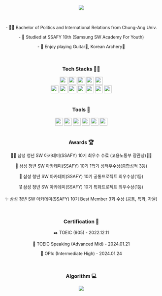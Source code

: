 <div align="center">
<img src="https://capsule-render.vercel.app/api?type=transparent&color=timeAuto&height=100&section=header&text=Joopy-KR&fontSize=80" />
</div>

<br>

<div align="center">
    <br>
    <p>- 👨‍🎓 Bachelor of Politics and International Relations from Chung-Ang Univ.</p>
    <p>- 📖 Studied at SSAFY 10th (Samsung SW Academy For Youth)</p>
    <p>- 🎈 Enjoy playing Guitar🎸, Korean Archery🏹</p>
</div>

<br>

<div align="center">
<h3>Tech Stacks 💪🏻</h3>
<img src="https://img.shields.io/badge/Python-3776AB?style=flat-square&logo=Python&logoColor=white" height="25"/></a>
<img src="https://img.shields.io/badge/Django-092E20?style=flat-square&logo=django&logoColor=white" height="25"/></a>
<img src="https://img.shields.io/badge/Java-5382a1?style=flat-square" height="25"/></a>
<img src="https://img.shields.io/badge/Spring-6DB33F?style=flat-square&logo=spring&logoColor=white" height="25"/></a>
<img src="https://img.shields.io/badge/Spring Boot-6DB33F?style=flat-square&logo=springboot&logoColor=white" height="25"/></a>
<br>
<img src="https://img.shields.io/badge/Javascript-F7DF1E?style=flat-square&logo=javascript&logoColor=white" height="25"/></a>
<img src="https://img.shields.io/badge/Vue3-4FC08D?style=flat-square&logo=vuedotjs&logoColor=white" height="25"/></a>
<img src="https://img.shields.io/badge/html5-E34F26?style=flat-square&logo=html5&logoColor=white" height="25"/></a>
<img src="https://img.shields.io/badge/css3-1572B6?style=flat-square&logo=css3&logoColor=white" height="25"/></a>
<img src="https://img.shields.io/badge/SQLite-003B57?style=flat-square&logo=sqlite&logoColor=white" height="25"/></a>
<img src="https://img.shields.io/badge/C%23-512BD4?style=flat-square&logo=csharp&logoColor=white" height="25"/></a>
<img src="https://img.shields.io/badge/Unity-F2F0FF?style=flat-square&logo=unity&logoColor=black" height="25"/></a>

</div>

<br>

<div align="center">
<h3>Tools 🔧</h3>
<img src="https://img.shields.io/badge/Git-F05032?style=flat-square&logo=git&logoColor=white" height="25"/></a>
<img src="https://img.shields.io/badge/Jira-0052CC?style=flat-square&logo=jira&logoColor=white" height="25"/></a>
<img src="https://img.shields.io/badge/Visual%20Studio%20Code-007ACC?style=flat-square&logo=visualstudiocode&logoColor=white" height="25"/></a>
<img src="https://img.shields.io/badge/Pycharm-006600?style=flat-square&logo=pycharm&logoColor=white" height="25"/></a>
<img src="https://img.shields.io/badge/Intellij Idea-000000?style=flat-square&logo=intellijidea&logoColor=white" height="25"/></a>
<img src="https://img.shields.io/badge/Amazon%20Ec2-FF9900?style=flat-square&logo=amazonec2&logoColor=white" height="25"/></a>
</div>

<br>
<div align="center">
<h3>Awards 🏆</h3>
<p>🔴🔵 삼성 청년 SW 아카데미(SSAFY) 10기 최우수 수료 (고용노동부 장관상)🔵🔴</p>
<p>🏅 삼성 청년 SW 아카데미(SSAFY) 10기 1학기 성적우수상(종합성적 3등)</p>
<p>🥇 삼성 청년 SW 아카데미(SSAFY) 10기 공통프로젝트 최우수상(1등)</p>
<p>🎖️ 삼성 청년 SW 아카데미(SSAFY) 10기 특화프로젝트 최우수상(1등)</p>
<p>✨ 삼성 청년 SW 아카데미(SSAFY) 10기 Best Member 3회 수상 (공통, 특화, 자율)</p>
</div>

<br>
<div align="center">
<h3>Certification 🪪</h3>
<p>✒️ TOEIC (905) - 2022.12.11</p>
<p>📣 TOEIC Speaking (Advanced Mid) - 2024.01.21</p>
<p>📢 OPIc (Intermediate High) - 2024.01.24</p>
</div>


<br>
<div align="center">
<h3>Algorithm 💻</h3>
<img src="http://mazassumnida.wtf/api/v2/generate_badge?boj=kjhstar1124"> 
<!-- <img src="http://mazandi.herokuapp.com/api?handle=kjhstar1124&theme=warm"/> -->
</div>
